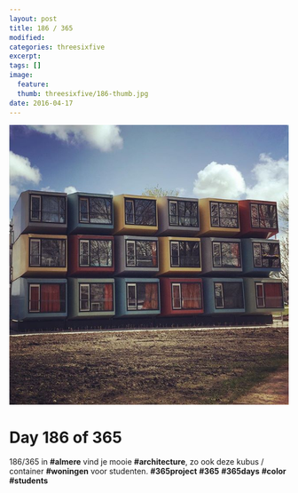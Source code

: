 ```yaml
---
layout: post
title: 186 / 365
modified:
categories: threesixfive
excerpt:
tags: []
image:
  feature: 
  thumb: threesixfive/186-thumb.jpg
date: 2016-04-17
---
```


![186](/images/threesixfive/186.jpg)

# Day 186 of 365

186/365 in **\#almere** vind je mooie **\#architecture**, zo ook deze kubus / container **\#woningen** voor studenten. **\#365project** **\#365** **\#365days** **\#color** **\#students**
